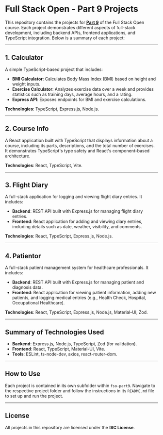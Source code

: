 # Full Stack Open - Part 9 Projects

This repository contains the projects for **[Part 9](https://fullstackopen.com/en/part9)** of the Full Stack Open course. Each project demonstrates different aspects of full-stack development, including backend APIs, frontend applications, and TypeScript integration. Below is a summary of each project:

---

## 1. **Calculator**
A simple TypeScript-based project that includes:
- **BMI Calculator**: Calculates Body Mass Index (BMI) based on height and weight inputs.
- **Exercise Calculator**: Analyzes exercise data over a week and provides statistics such as training days, average hours, and a rating.
- **Express API**: Exposes endpoints for BMI and exercise calculations.

**Technologies**: TypeScript, Express.js, Node.js.

---

## 2. **Course Info**
A React application built with TypeScript that displays information about a course, including its parts, descriptions, and the total number of exercises. It demonstrates TypeScript's type safety and React's component-based architecture.

**Technologies**: React, TypeScript, Vite.

---

## 3. **Flight Diary**
A full-stack application for logging and viewing flight diary entries. It includes:
- **Backend**: REST API built with Express.js for managing flight diary entries.
- **Frontend**: React application for adding and viewing diary entries, including details such as date, weather, visibility, and comments.

**Technologies**: React, TypeScript, Express.js, Node.js.

---

## 4. **Patientor**
A full-stack patient management system for healthcare professionals. It includes:
- **Backend**: REST API built with Express.js for managing patient and diagnosis data.
- **Frontend**: React application for viewing patient information, adding new patients, and logging medical entries (e.g., Health Check, Hospital, Occupational Healthcare).

**Technologies**: React, TypeScript, Express.js, Node.js, Material-UI, Zod.

---

## Summary of Technologies Used
- **Backend**: Express.js, Node.js, TypeScript, Zod (for validation).
- **Frontend**: React, TypeScript, Material-UI, Vite.
- **Tools**: ESLint, ts-node-dev, axios, react-router-dom.

---

## How to Use
Each project is contained in its own subfolder within `fso-part9`. Navigate to the respective project folder and follow the instructions in its `README.md` file to set up and run the project.

---

## License
All projects in this repository are licensed under the **ISC License**.
